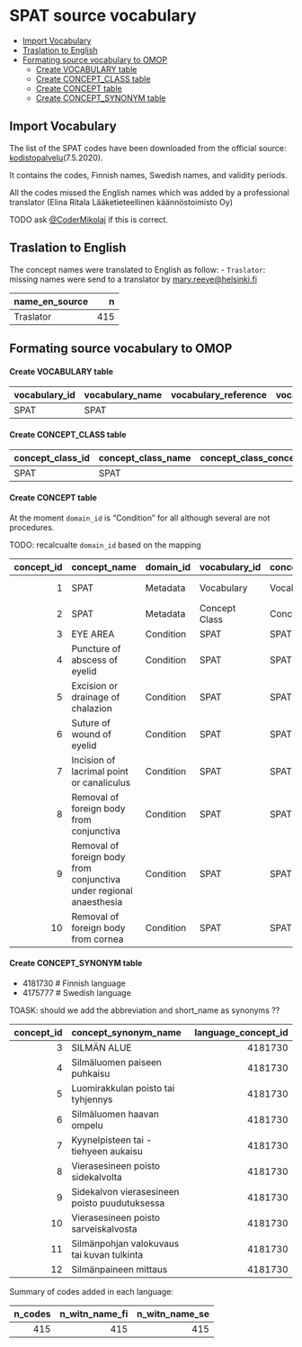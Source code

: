 SPAT source vocabulary
================

  - [Import Vocabulary](#import-vocabulary)
  - [Traslation to English](#traslation-to-english)
  - [Formating source vocabulary to
    OMOP](#formating-source-vocabulary-to-omop)
      - [Create VOCABULARY table](#create-vocabulary-table)
      - [Create CONCEPT\_CLASS table](#create-concept_class-table)
      - [Create CONCEPT table](#create-concept-table)
      - [Create CONCEPT\_SYNONYM table](#create-concept_synonym-table)

## Import Vocabulary

The list of the SPAT codes have been downloaded from the official
source:
[kodistopalvelu](https://91.202.112.142/codeserver/pages/classification-view-page.xhtml?classificationKey=393&versionKey=471)(7.5.2020).

It contains the codes, Finnish names, Swedish names, and validity
periods.

All the codes missed the English names which was added by a professional
translator (Elina Ritala Lääketieteellinen käännöstoimisto Oy)

TODO ask [@CoderMikolaj](github.com/CoderMikolaj) if this is correct.

## Traslation to English

The concept names were translated to English as follow: - `Traslator`:
missing names were send to a translator by <mary.reeve@helsinki.fi>

<div class="kable-table">

| name\_en\_source |   n |
| :--------------- | --: |
| Traslator        | 415 |

</div>

## Formating source vocabulary to OMOP

#### Create VOCABULARY table

<div class="kable-table">

| vocabulary\_id | vocabulary\_name | vocabulary\_reference | vocabulary\_version | vocabulary\_concept\_id |
| :------------- | :--------------- | :-------------------- | :------------------ | ----------------------: |
| SPAT           | SPAT             |                       |                     |                       1 |

</div>

#### Create CONCEPT\_CLASS table

<div class="kable-table">

| concept\_class\_id | concept\_class\_name | concept\_class\_concept\_id |
| :----------------- | :------------------- | --------------------------: |
| SPAT               | SPAT                 |                           2 |

</div>

#### Create CONCEPT table

At the moment `domain_id` is “Condition” for all although several are
not procedures.

TODO: recalcualte `domain_id` based on the mapping

<div class="kable-table">

| concept\_id | concept\_name                                                       | domain\_id | vocabulary\_id | concept\_class\_id | standard\_concept | concept\_code  | valid\_start\_date | valid\_end\_date | invalid\_reason | tmp\_name\_fi                                 | tmp\_name\_en\_source |
| ----------: | :------------------------------------------------------------------ | :--------- | :------------- | :----------------- | :---------------- | :------------- | :----------------- | :--------------- | :-------------- | :-------------------------------------------- | :-------------------- |
|           1 | SPAT                                                                | Metadata   | Vocabulary     | Vocabulary         | NA                | OMOP generated | 1970-01-01         | 2099-12-31       | NA              | NA                                            | NA                    |
|           2 | SPAT                                                                | Metadata   | Concept Class  | Concept Class      | NA                | OMOP generated | 1970-01-01         | 2099-12-31       | NA              | NA                                            | NA                    |
|           3 | EYE AREA                                                            | Condition  | SPAT           | SPAT               | NA                | SPAT1000       | 2009-01-01         | 2099-12-31       | NA              | SILMÄN ALUE                                   | Traslator             |
|           4 | Puncture of abscess of eyelid                                       | Condition  | SPAT           | SPAT               | NA                | SPAT1001       | 2009-01-01         | 2010-12-31       | NA              | Silmäluomen paiseen puhkaisu                  | Traslator             |
|           5 | Excision or drainage of chalazion                                   | Condition  | SPAT           | SPAT               | NA                | SPAT1002       | 2009-01-01         | 2099-12-31       | NA              | Luomirakkulan poisto tai tyhjennys            | Traslator             |
|           6 | Suture of wound of eyelid                                           | Condition  | SPAT           | SPAT               | NA                | SPAT1003       | 2009-01-01         | 2010-12-31       | NA              | Silmäluomen haavan ompelu                     | Traslator             |
|           7 | Incision of lacrimal point or canaliculus                           | Condition  | SPAT           | SPAT               | NA                | SPAT1004       | 2009-01-01         | 2017-12-31       | NA              | Kyynelpisteen tai -tiehyeen aukaisu           | Traslator             |
|           8 | Removal of foreign body from conjunctiva                            | Condition  | SPAT           | SPAT               | NA                | SPAT1005       | 2009-01-01         | 2017-12-31       | NA              | Vierasesineen poisto sidekalvolta             | Traslator             |
|           9 | Removal of foreign body from conjunctiva under regional anaesthesia | Condition  | SPAT           | SPAT               | NA                | SPAT1006       | 2009-01-01         | 2010-12-31       | NA              | Sidekalvon vierasesineen poisto puudutuksessa | Traslator             |
|          10 | Removal of foreign body from cornea                                 | Condition  | SPAT           | SPAT               | NA                | SPAT1007       | 2009-01-01         | 2017-12-31       | NA              | Vierasesineen poisto sarveiskalvosta          | Traslator             |

</div>

#### Create CONCEPT\_SYNONYM table

  - 4181730 \# Finnish language
  - 4175777 \# Swedish language

TOASK: should we add the abbreviation and short\_name as synonyms ??

<div class="kable-table">

| concept\_id | concept\_synonym\_name                        | language\_concept\_id |
| ----------: | :-------------------------------------------- | --------------------: |
|           3 | SILMÄN ALUE                                   |               4181730 |
|           4 | Silmäluomen paiseen puhkaisu                  |               4181730 |
|           5 | Luomirakkulan poisto tai tyhjennys            |               4181730 |
|           6 | Silmäluomen haavan ompelu                     |               4181730 |
|           7 | Kyynelpisteen tai -tiehyeen aukaisu           |               4181730 |
|           8 | Vierasesineen poisto sidekalvolta             |               4181730 |
|           9 | Sidekalvon vierasesineen poisto puudutuksessa |               4181730 |
|          10 | Vierasesineen poisto sarveiskalvosta          |               4181730 |
|          11 | Silmänpohjan valokuvaus tai kuvan tulkinta    |               4181730 |
|          12 | Silmänpaineen mittaus                         |               4181730 |

</div>

Summary of codes added in each language:

<div class="kable-table">

| n\_codes | n\_witn\_name\_fi | n\_witn\_name\_se |
| -------: | ----------------: | ----------------: |
|      415 |               415 |               415 |

</div>
